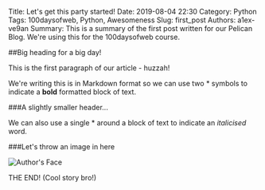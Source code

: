 Title: Let's get this party started!
Date: 2019-08-04 22:30
Category: Python
Tags: 100daysofweb, Python, Awesomeness
Slug: first_post
Authors: a1ex-ve9an
Summary: This is a summary of the first post written for our Pelican Blog. We're using this for the 100daysofweb course.

##Big heading for a big day!

This is the first paragraph of our article - huzzah!

We're writing this is in Markdown format so we can use two * symbols to indicate a **bold** formatted block of text.


###A slightly smaller header...

We can also use a single * around a block of text to indicate an *italicised* word.


###Let's throw an image in here

![Author's Face]({static}/images/a1ex_ve9an_100_100.jpg)

THE END! (Cool story bro!)
